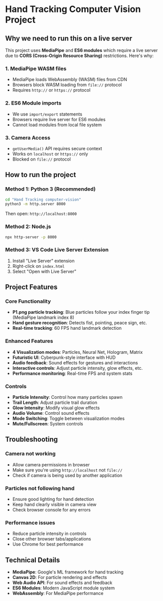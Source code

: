  # Hand Tracking Computer Vision Project

## Why we need to run this on a live server

This project uses **MediaPipe** and **ES6 modules** which require a live server due to **CORS (Cross-Origin Resource Sharing)** restrictions. Here's why:

### 1. **MediaPipe WASM files**
- MediaPipe loads WebAssembly (WASM) files from CDN
- Browsers block WASM loading from `file://` protocol
- Requires `http://` or `https://` protocol

### 2. **ES6 Module imports**
- We use `import/export` statements
- Browsers require live server for ES6 modules
- Cannot load modules from local file system

### 3. **Camera Access**
- `getUserMedia()` API requires secure context
- Works on `localhost` or `https://` only
- Blocked on `file://` protocol

## How to run the project

### Method 1: Python 3 (Recommended)
```bash
cd "Hand Tracking computer-vision"
python3 -m http.server 8000
```
Then open: `http://localhost:8000`

### Method 2: Node.js
```bash
npx http-server -p 8000
```

### Method 3: VS Code Live Server Extension
1. Install "Live Server" extension
2. Right-click on `index.html`
3. Select "Open with Live Server"

## Project Features

### Core Functionality
- **P1.png particle tracking**: Blue particles follow your index finger tip (MediaPipe landmark index 8)
- **Hand gesture recognition**: Detects fist, pointing, peace sign, etc.
- **Real-time tracking**: 60 FPS hand landmark detection

### Enhanced Features
- **4 Visualization modes**: Particles, Neural Net, Hologram, Matrix
- **Futuristic UI**: Cyberpunk-style interface with HUD
- **Audio feedback**: Sound effects for gestures and interactions
- **Interactive controls**: Adjust particle intensity, glow effects, etc.
- **Performance monitoring**: Real-time FPS and system stats

### Controls
- **Particle Intensity**: Control how many particles spawn
- **Trail Length**: Adjust particle trail duration
- **Glow Intensity**: Modify visual glow effects
- **Audio Volume**: Control sound effects
- **Mode Switching**: Toggle between visualization modes
- **Mute/Fullscreen**: System controls

## Troubleshooting

### Camera not working
- Allow camera permissions in browser
- Make sure you're using `http://localhost` not `file://`
- Check if camera is being used by another application

### Particles not following hand
- Ensure good lighting for hand detection
- Keep hand clearly visible in camera view
- Check browser console for any errors

### Performance issues
- Reduce particle intensity in controls
- Close other browser tabs/applications
- Use Chrome for best performance

## Technical Details

- **MediaPipe**: Google's ML framework for hand tracking
- **Canvas 2D**: For particle rendering and effects
- **Web Audio API**: For sound effects and feedback
- **ES6 Modules**: Modern JavaScript module system
- **WebAssembly**: For MediaPipe performance
